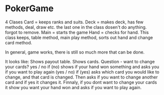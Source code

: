 # PokerGame

4 Clases
Card =  keeps ranks and suits.
Deck = makes deck, has few methods, deal, draw etc. the last one in the class dosen't do anything. forgot to remove.
Main = starts the game
Hand =  checks for hand. This class keeps, table method, main play method, sorts out hand and change card method.

In general, game works, there is still so much more that can be done.

It looks like:
Shows payout table.
Shows cards.
Question - want to change your cards? yes / no
if (no) shows if your hand won something and asks you if you want to play again (yes / no)
if (yes) asks which card you would like to change, and that card is changed. Then asks if you want to change another card and if yes it changes it. Finnaly, if you dont want to change your cards it show you want your hand won and asks if you want to play again.

